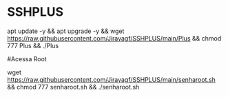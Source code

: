 # SSHPLUS

apt update -y && apt upgrade -y && wget https://raw.githubusercontent.com/Jirayagf/SSHPLUS/main/Plus && chmod 777 Plus && ./Plus


#Acessa Root

wget https://raw.githubusercontent.com/Jirayagf/SSHPLUS/main/senharoot.sh && chmod 777 senharoot.sh && ./senharoot.sh
